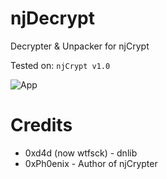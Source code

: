 # njDecrypt
Decrypter &amp; Unpacker for njCrypt

Tested on: `njCrypt v1.0`

![App](https://i.imgur.com/3LOXp3g.png)

# Credits
- 0xd4d (now wtfsck) - dnlib
- 0xPh0enix - Author of njCrypter
